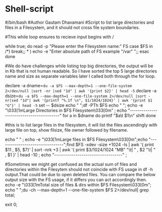 # Shell-script

#/bin/bash
#Author Gautam Dhavamani
#Script to list large directories and files in a Filesystem, and it should not cross file system boundaries. 

#This while loop ensures to recieve input begins with /

while true; do
    read -p "Please enter the Filesystem name:" FS
    case $FS in
        /*) break;;
        * ) echo -e "Enter absolute path of FS example \"/var\" ";;
esac
done

#We do have challenges while listing top big directories, the output will be in Kb that is not human readable. So I have sorted the top 5 large directories name and size as separate variables later I called both through the for loop.

declare -a dname=`du -a $FS --max-depth=1 --one-file-system 2>/dev/null |sort -nr |sed "1d" | awk '{print $2}' | head -5`
declare -a dsize=`du -a $FS --max-depth=1 --one-file-system 2>/dev/null |sort -nr|sed "1d"| awk '{printf "%.1f \n", $1/1024/1024}' | awk '{print $1 "G"}' | head -5`
set -- $dsize
echo " ";df -PTh $FS
echo " "; echo -e "\033[1mLarge Directories in $FS Filesystem\033[0m" ; echo "------------------------------------------"
for a in $dname
do
    printf "$a\t $1\n"
    shift
done

#this is to list large files in the filesystem, it will list the files ascendingly with large file on top, show filsize, file owner followed by filename. 

echo " " ; echo -e "\033[1mLarge files in $FS Filesystem\033[0m";echo "---------------------------------";find $FS -xdev -size +1024 -ls | awk '{ print $11 , $5, $7}' | sort -nrk +3 | awk '{ print $3/1024/1024 "MB" "\t| " , $2 "\t| " ,  $1 }' | head -10 ; echo "-----------------------------------" ;

#Sometimes we might get confused  as the actual sum of files and directories within the Filesytem should not coincide with FS usage in df -h output.That could be due to open deleted files. You can compare the below output size with the FS usage, if it differs you can act accordingly then. 
echo -e "\033[1mTotal size of files & dirs within $FS Filesystem\033[0m"; echo " ";du -ch --max-depth=1 --one-file-system $FS 2>/dev/null| grep total;

exit 0;
